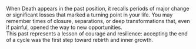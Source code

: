 When Death appears in the past position, it recalls periods of major change or significant losses that marked a turning point in your life. You may remember times of closure, separations, or deep transformations that, even if painful, opened the way to new opportunities.  
This past represents a lesson of courage and resilience: accepting the end of a cycle was the first step toward rebirth and inner growth.
